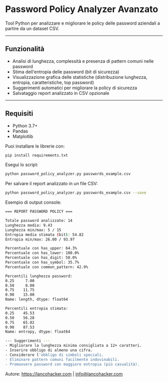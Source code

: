 # Password Policy Analyzer Avanzato

Tool Python per analizzare e migliorare le policy delle password aziendali a partire da un dataset CSV.

---

## Funzionalità

- Analisi di lunghezza, complessità e presenza di pattern comuni nelle password
- Stima dell'entropia delle password (bit di sicurezza)
- Visualizzazione grafica delle statistiche (distribuzione lunghezza, entropia, caratteristiche, top password)
- Suggerimenti automatici per migliorare la policy di sicurezza
- Salvataggio report analizzato in CSV opzionale

---

## Requisiti

- Python 3.7+
- Pandas
- Matplotlib

Puoi installare le librerie con:

```bash
pip install requirements.txt
```

Esegui lo script:
```bash
python password_policy_analyzer.py passwords_example.csv
```

Per salvare il report analizzato in un file CSV:
```bash
python password_policy_analyzer.py passwords_example.csv --save
```

Esempio di output console:
```bash
=== REPORT PASSWORD POLICY ===

Totale password analizzate: 14
Lunghezza media: 9.43
Lunghezza min/max: 5 / 15
Entropia media stimata (bit): 54.82
Entropia min/max: 26.00 / 93.97

Percentuale con has_upper: 64.3%
Percentuale con has_lower: 100.0%
Percentuale con has_digit: 50.0%
Percentuale con has_symbol: 35.7%
Percentuale con common_pattern: 42.9%

Percentili lunghezza password:
0.25     7.00
0.50     8.00
0.75    11.75
0.90    15.00
Name: length, dtype: float64

Percentili entropia stimata:
0.25    45.53
0.50    56.28
0.75    65.02
0.90    87.53
Name: entropy, dtype: float64

--- Suggerimenti ---
- Migliorare la lunghezza minima consigliata a 12+ caratteri.
- Inserire obbligo di almeno una cifra.
- Considerare l'obbligo di simboli speciali.
- Eliminare pattern comuni facilmente indovinabili.
- Promuovere password con maggiore entropia (più casualità).
```

Autore: https://lancohacker.com | info@lancohacker.com


